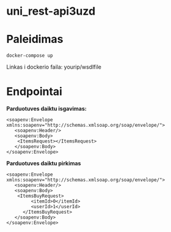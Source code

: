 # uni_rest-api3uzd
# Paleidimas
```
docker-compose up
```

Linkas i dockerio faila: yourip/wsdlfile
# Endpointai

**Parduotuves daiktu isgavimas:**
```
<soapenv:Envelope xmlns:soapenv="http://schemas.xmlsoap.org/soap/envelope/">
   <soapenv:Header/>
   <soapenv:Body>
   	<ItemsRequest></ItemsRequest>
   </soapenv:Body>
</soapenv:Envelope>
```

**Parduotuves daiktu pirkimas**
```
<soapenv:Envelope xmlns:soapenv="http://schemas.xmlsoap.org/soap/envelope/">
   <soapenv:Header/>
   <soapenv:Body>
   	<ItemsBuyRequest>
         <itemId>0</itemId>
         <userId>1</userId>
      </ItemsBuyRequest>
   </soapenv:Body>
</soapenv:Envelope>
```
